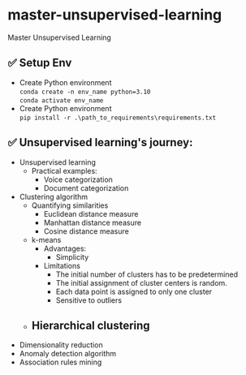 # master-unsupervised-learning
Master Unsupervised Learning 


## ✅ Setup Env
- Create Python environment\
`conda create -n env_name python=3.10`\
`conda activate env_name`
- Create Python environment\
`pip install -r .\path_to_requirements\requirements.txt`


## ✅ Unsupervised learning's journey:
- Unsupervised learning
  - Practical examples:
    - Voice categorization
    - Document categorization
- Clustering algorithm
  - Quantifying similarities
    - Euclidean distance measure
    - Manhattan distance measure
    - Cosine distance measure
  - k-means
    - Advantages:
      - Simplicity
    - Limitations
      - The initial number of clusters has to be predetermined
      - The initial assignment of cluster centers is random. 
      - Each data point is assigned to only one cluster
      - Sensitive to outliers
  - Hierarchical clustering
    - 
- Dimensionality reduction
- Anomaly detection algorithm
- Association rules mining
